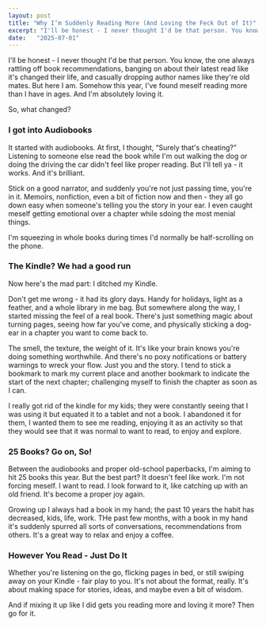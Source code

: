 ```yaml
---
layout: post
title: "Why I’m Suddenly Reading More (And Loving the Feck Out of It)"
excerpt: "I'll be honest - I never thought I'd be that person. You know, the one always rattling off book recommendations, banging on about their latest read like it's changed their life, and casually dropping author names like they're old mates. But here I am. Somehow this year, I've found meself reading more than I have in ages. And I'm absolutely loving it."
date:   "2025-07-01"
---
```


I'll be honest - I never thought I'd be that person. You know, the one always rattling off book recommendations, banging on about their latest read like it's changed their life, and casually dropping author names like they're old mates. But here I am. Somehow this year, I've found meself reading more than I have in ages. And I'm absolutely loving it.

So, what changed?

### I got into Audiobooks

It started with audiobooks. At first, I thought, “Surely that's cheating?” Listening to someone else read the book while I'm out walking the dog or doing the driving the car didn't feel like proper reading. But I'll tell ya - it works. And it's brilliant.

Stick on a good narrator, and suddenly you're not just passing time, you're in it. Memoirs, nonfiction, even a bit of fiction now and then - they all go down easy when someone's telling you the story in your ear. I even caught meself getting emotional over a chapter while sdoing the most menial things.

I'm squeezing in whole books during times I'd normally be half-scrolling on the phone.

### The Kindle? We had a good run

Now here's the mad part: I ditched my Kindle.

Don't get me wrong - it had its glory days. Handy for holidays, light as a feather, and a whole library in me bag. But somewhere along the way, I started missing the feel of a real book. There's just something magic about turning pages, seeing how far you've come, and physically sticking a dog-ear in a chapter you want to come back to.

The smell, the texture, the weight of it. It's like your brain knows you're doing something worthwhile. And there's no poxy notifications or battery warnings to wreck your flow. Just you and the story.  I tend to stick a bookmark to mark my current place and another bookmark to indicate the start of the next chapter; challenging myself to finish the chapter as soon as I can.

I really got rid of the kindle for my kids; they were constantly seeing that I was using it but equated it to a tablet and not a book.  I abandoned it for them, I wanted them to see me reading, enjoying it as an activity so that they would see that it was normal to want to read, to enjoy and explore.  

### 25 Books? Go on, So!

Between the audiobooks and proper old-school paperbacks, I'm aiming to hit 25 books this year.  But the best part? It doesn't feel like work. I'm not forcing meself. I want to read. I look forward to it, like catching up with an old friend. It's become a proper joy again.

Growing up I always had a book in my hand; the past 10 years the habit has decreased, kids, life, work.  THe past few months, with a book in my hand it's suddenly spurred all sorts of conversations, recommendations from others. It's a great way to relax and enjoy a coffee. 

### However You Read - Just Do It

Whether you're listening on the go, flicking pages in bed, or still swiping away on your Kindle - fair play to you. It's not about the format, really. It's about making space for stories, ideas, and maybe even a bit of wisdom.

And if mixing it up like I did gets you reading more and loving it more? Then go for it. 
